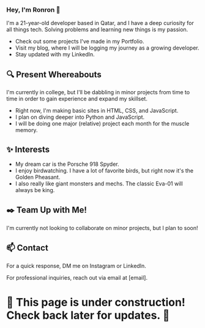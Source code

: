 <h3>Hey, I'm Ronron 👋</h3>
<p>I'm a 21-year-old developer based in Qatar, and I have a deep curiosity for all things tech. Solving problems and learning new things is my passion.</p>
  
  - Check out some projects I've made in my Portfolio.
  - Visit my blog, where I will be logging my journey as a growing developer.
  - Stay updated with my LinkedIn.

<h2>🔍 Present Whereabouts</h2>
<p>I'm currently in college, but I'll be dabbling in minor projects from time to time in order to gain experience and expand my skillset.</p>

  - Right now, I'm making basic sites in HTML, CSS, and JavaScript.
  - I plan on diving deeper into Python and JavaScript.
  - I will be doing one major (relative) project each month for the muscle memory.

<h2>✨ Interests</h2>

  - My dream car is the Porsche 918 Spyder.
  - I enjoy birdwatching. I have a lot of favorite birds, but right now it's the Golden Pheasant.
  - I also really like giant monsters and mechs. The classic Eva-01 will always be king.

<h2>✒️ Team Up with Me!</h2>
<p>I'm currently not looking to collaborate on minor projects, but I plan to soon!</p>

<h2>📫 Contact</h2>
<p>For a quick response, DM me on Instagram or LinkedIn.

For professional inquiries, reach out via email at [email].</p>

<h1>🚧 This page is under construction! Check back later for updates. 🚧</h1>

<!---
rarcanaria/rarcanaria is a ✨ special ✨ repository because its `README.md` (this file) appears on your GitHub profile.
You can click the Preview link to take a look at your changes.
--->
